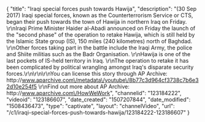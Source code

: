 {
    "title": "Iraqi special forces push towards Hawija",
    "description": "(30 Sep 2017) Iraqi special forces, known as the Counterterrorism Service or CTS, began their push towards the town of Hawija in northern Iraq on Friday. \r\nIraqi Prime Minister Haider al-Abadi announced on Friday the launch of the \"second phase\" of the operation to retake Hawija, which is still held by the Islamic State group (IS), 150 miles (240 kilometres) north of Baghdad. \r\nOther forces taking part in the battle include the Iraqi Army, the police and Shiite militias such as the Badr Organisation.  \r\nHawija is one of the last pockets of IS-held territory in Iraq. \r\nThe operation to retake it has been complicated by political wrangling amongst Iraq's disparate security forces.\r\n\r\n\r\nYou can license this story through AP Archive: http:\/\/www.aparchive.com\/metadata\/youtube\/8b77c3d964cf3738c7b6e32d10e254f5 \r\nFind out more about AP Archive: http:\/\/www.aparchive.com\/HowWeWork",
    "channelid": "123184222",
    "videoid": "123186607",
    "date_created": "1507207844",
    "date_modified": "1508436473",
    "type": "captivate",
    "layout": "channelVideo",
    "url": "\/c1\/iraqi-special-forces-push-towards-hawija\/123184222-123186607"
}